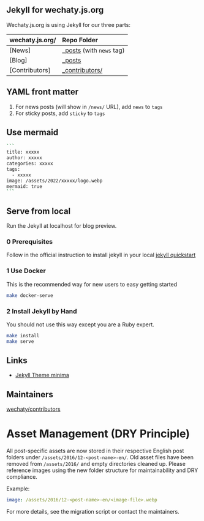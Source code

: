 ## Jekyll for wechaty.js.org

Wechaty.js.org is using Jekyll for our three parts:

wechaty.js.org/ | Repo Folder
:--- | :---
[News] | [_posts](_posts/) (with `news` tag)
[Blog] | [_posts](_posts/)
[Contributors] | [_contributors/](_contributors/)

## YAML front matter

1. For news posts (will show in `/news/` URL), add `news` to `tags`
1. For sticky posts, add `sticky` to `tags`

## Use mermaid

````bash
```
title: xxxxx
author: xxxxx
categories: xxxxx
tags:
  - xxxxx
image: /assets/2022/xxxxx/logo.webp
mermaid: true
```
````

## Serve from local

Run the Jekyll at localhost for blog preview.

### 0 Prerequisites

Follow in the official instruction to install jekyll in your local [jekyll quickstart](https://jekyllrb.com/docs/)

### 1 Use Docker

This is the recommended way for new users to easy getting started

```sh
make docker-serve
```

### 2 Install Jekyll by Hand

You should not use this way except you are a Ruby expert.

```sh
make install
make serve
```

## Links

- [Jekyll Theme minima](https://github.com/jekyll/minima)

## Maintainers

[wechaty/contributors](https://github.com/orgs/wechaty/teams/contributors/members)

# Asset Management (DRY Principle)

All post-specific assets are now stored in their respective English post folders under `/assets/2016/12-<post-name>-en/`. Old asset files have been removed from `/assets/2016/` and empty directories cleaned up. Please reference images using the new folder structure for maintainability and DRY compliance.

Example:

```yaml
image: /assets/2016/12-<post-name>-en/<image-file>.webp
```

For more details, see the migration script or contact the maintainers.
